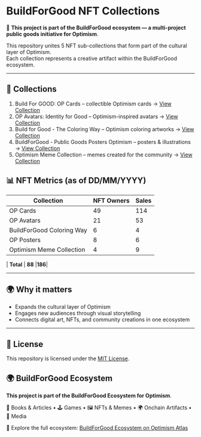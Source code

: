 # BuildForGood NFT Collections
📌 **This project is part of the BuildForGood ecosystem — a multi-project public goods initiative for Optimism**.

This repository unites 5 NFT sub-collections that form part of the cultural layer of Optimism.  
Each collection represents a creative artifact within the BuildForGood ecosystem.

---
## 🎨 Collections

1. Build For GOOD: OP Cards – collectible Optimism cards → [View Collection](https://opensea.io/collection/build-for-good-op-cards)  
2. OP Avatars: Identity for Good – Optimism-inspired avatars → [View Collection](https://opensea.io/collection/op-avatars-identity-for-good)  
3. Build for Good - The Coloring Way – Optimism coloring artworks → [View Collection](https://opensea.io/collection/build-for-good-the-coloring-way)  
4. BuildForGood - Public Goods Posters Optimism – posters & illustrations → [View Collection](https://opensea.io/collection/buildforgood-public-goods-posters-optimism)  
5. Optimism Meme Collection – memes created for the community → [View Collection](https://opensea.io/collection/optimism-meme-collection)  



## 📊 NFT Metrics (as of DD/MM/YYYY)

| Collection                 | NFT Owners | Sales |
|-----------------------------|------------|-------|
| OP Cards                    | 49         | 114   |
| OP Avatars                  | 21         | 53    |
| BuildForGood Coloring Way   | 6          | 4     |
| OP Posters                  | 8          | 6     |
| Optimism Meme Collection    | 4          | 9     |

| **Total**                   | **88**     |**186**|


---

## 🌍 Why it matters
- Expands the cultural layer of Optimism  
- Engages new audiences through visual storytelling  
- Connects digital art, NFTs, and community creations in one ecosystem  

---

## 📜 License
This repository is licensed under the [MIT License](./LICENSE).

## 🌍 BuildForGood Ecosystem  
**This project is part of the BuildForGood Ecosystem for Optimism**.  

📖 Books & Articles • 🕹 Games • 🖼 NFTs & Memes • 🌍 Onchain Artifacts • 🎥 Media  

🔗 Explore the full ecosystem: [BuildForGood Ecosystem on Optimism Atlas](https://atlas.optimism.io/profile/organizations/BuildForGood%20Ecosystem)
